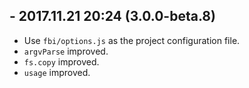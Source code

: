 ## - 2017.11.21 20:24 (3.0.0-beta.8)
- Use `fbi/options.js` as the project configuration file.
- `argvParse` improved.
- `fs.copy` improved.
- `usage` improved.